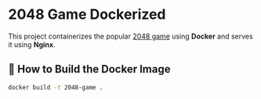 # 2048 Game Dockerized

This project containerizes the popular [2048 game](https://github.com/gabrielecirulli/2048) using **Docker** and serves it using **Nginx**.

## 🐳 How to Build the Docker Image

```bash
docker build -t 2048-game .
